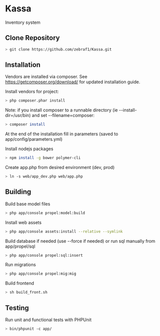 Kassa
=====

Inventory system

Clone Repository
----------------

```bash
> git clone https://github.com/zebraf1/Kassa.git
```

Installation
------------

Vendors are installed via composer. See https://getcomposer.org/download/ for updated installation guide.

Install vendors for project:
```bash
> php composer.phar install
```

Note: if you install composer to a runnable directory (ie --install-dir=/usr/bin) and set --filename=composer:
```bash
> composer install
```

At the end of the installation fill in parameters (saved to app/config/parameters.yml)

Install nodejs packages
```bash
> npm install -g bower polymer-cli
```

Create app.php from desired environment (dev, prod)
```bash
> ln -s web/app_dev.php web/app.php
```

Building
--------

Build base model files
```bash
> php app/console propel:model:build
```

Install web assets
```bash
> php app/console assets:install --relative --symlink
```

Build database if needed (use --force if needed) or run sql manually from app/propel/sql
```bash
> php app/console propel:sql:insert
```

Run migrations
```bash
> php app/console propel:mig:mig
```

Build frontend
```bash
> sh build_front.sh
```

Testing
-------

Run unit and functional tests with PHPUnit

```bash
> bin/phpunit -c app/
```
